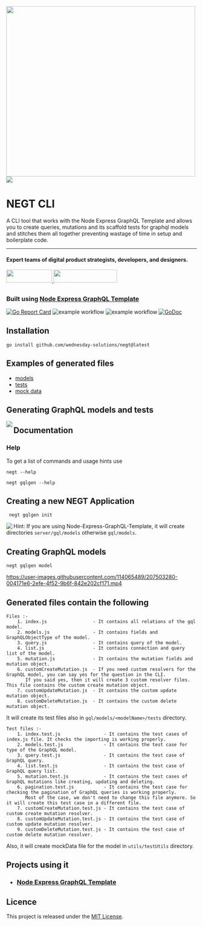 <img align="left" src="https://github.com/wednesday-solutions/negt/blob/develop/docs/negt-cli-preview.png" width="500" height="450" />

<div>
  <a href="https://www.wednesday.is?utm_source=gthb&utm_medium=repo&utm_campaign=serverless" align="left" style="margin-left: 0;">
    <img src="https://uploads-ssl.webflow.com/5ee36ce1473112550f1e1739/5f5879492fafecdb3e5b0e75_wednesday_logo.svg">
  </a>
  <p>
    <h1 align="left">NEGT CLI</h1>
  </p>

  <p>
A CLI tool that works with the Node Express GraphQL Template and allows you to create queries, mutations and its scaffold tests for graphql models and stitches them all together preventing wastage of time in setup and boilerplate code.
  </p>

---

  <p>
    <h4>
      Expert teams of digital product strategists, developers, and designers.
    </h4>
  </p>

  <div>
    <a href="https://www.wednesday.is/contact-us?utm_source=gthb&utm_medium=repo&utm_campaign=serverless" target="_blank">
      <img src="https://uploads-ssl.webflow.com/5ee36ce1473112550f1e1739/5f6ae88b9005f9ed382fb2a5_button_get_in_touch.svg" width="121" height="34">
    </a>
    <a href="https://github.com/wednesday-solutions/" target="_blank">
      <img src="https://uploads-ssl.webflow.com/5ee36ce1473112550f1e1739/5f6ae88bb1958c3253756c39_button_follow_on_github.svg" width="168" height="34">
    </a>
  </div>

##

  <p>
    <h3 align="left">Built using <a href="https://github.com/wednesday-solutions/node-express-graphql-template/blob/develop/README.md" target="_blank">Node Express GraphQL Template</a>
    </h3>
  </p>

</div>

[![Go Report Card](https://goreportcard.com/badge/github.com/wednesday-solutions/negt)](https://goreportcard.com/report/github.com/wednesday-solutions/negt) ![example workflow](https://github.com/wednesday-solutions/negt-cli/actions/workflows/ci.yml/badge.svg) ![example workflow](https://github.com/wednesday-solutions/negt-cli/actions/workflows/product-release.yml/badge.svg) [![GoDoc](https://godoc.org/github.com/wednesday-solutions/negt?status.svg)](https://godoc.org/github.com/wednesday-solutions/negt)


## Installation

    go install github.com/wednesday-solutions/negt@latest
    
## Examples of generated files

<ul>
  <li><a href="https://github.com/wednesday-solutions/negt/blob/develop/generated-files/models">models</a></li>
  <li><a href="https://github.com/wednesday-solutions/negt/blob/develop/generated-files/models/tests">tests</a></li>
  <li><a href="https://github.com/wednesday-solutions/negt/blob/develop/generated-files/mockData">mock data</a></li>
</ul>

## Generating GraphQL models and tests

<img align="left" src="https://github.com/wednesday-solutions/negt/blob/develop/docs/negt-cli-model-sample.png"/>

## Documentation

<h3>Help</h3>

<p>To get a list of commands and usage hints use</p>

    negt --help
    
    negt gqlgen --help
    
## Creating a new NEGT Application

     negt gqlgen init
     
<img align="left" src="https://github.com/wednesday-solutions/negt/blob/develop/docs/negt-cli-init-sample.png"/>

Hint: If you are using Node-Express-GraphQL-Template, it will create directories `server/gql/models` otherwise `gql/models`.

## Creating GraphQL models

    negt gqlgen model

https://user-images.githubusercontent.com/114065489/207503280-004171e6-2efe-4f52-9b6f-842e202cf171.mp4

## Generated files contain the following

    Files :-
        1. index.js                 - It contains all relations of the gql model.
        2. models.js                - It contains fields and GraphQLObjectType of the model.
        3. query.js                 - It contains query of the model.
        4. list.js                  - It contains connection and query list of the model.
        5. mutation.js              - It contains the mutation fields and mutation object.
        6. customCreateMutation.js  - If you need custom resolvers for the GraphQL model, you can say yes for the question in the CLI.
           If you said yes, then it will create 3 custom resolver files. This file contains the custom create mutation object.
        7. customUpdateMutation.js  - It contains the custom update mutation object.
        8. customDeleteMutation.js  - It contains the custom delete mutation object.

It will create its test files also in `gql/models/<modelName>/tests` directory.

    Test files :-
        1. index.test.js                - It contains the test cases of index.js file. It checks the importing is working properly.
        2. models.test.js               - It contains the test case for type of the GraphQL model.
        3. query.test.js                - It contains the test case of GraphQL query.
        4. list.test.js                 - It contains the test case of GraphQL query list.
        5. mutation.test.js             - It contains the test cases of GraphQL mutations like creating, updating and deleting.
        6. pagination.test.js           - It contains the test case for checking the pagination of GraphQL queries is working properly.
           Most of the case, we don't need to change this file anymore. So it will create this test case in a different file.
        7. customCreateMutation.test.js - It contains the test case of custom create mutation resolver.
        8. customUpdateMutation.test.js - It contains the test case of custom update mutation resolver.
        9. customDeleteMutation.test.js - It contains the test case of custom delete mutation resolver.

Also, it will create mockData file for the model in `utils/testUtils` directory.

## Projects using it

<h3><ul><li><a href="https://github.com/wednesday-solutions/node-express-graphql-template">Node Express GraphQL Template</a></li></ul></h3>

## Licence

<p>This project is released under the <a href="https://github.com/wednesday-solutions/negt/blob/develop/LICENCE">MIT License</a>.</p>

